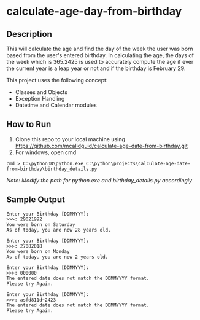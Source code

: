 # calculate-age-day-from-birthday

## Description
This will calculate the age and find the day of the week the user was born based from the user's entered birthday. In calculating the age, the days of the week which is 365.2425 is used to accurately compute the age if ever the current year is a leap year or not and if the birthday is February 29. 

This project uses the following concept:
* Classes and Objects
* Exception Handling
* Datetime and Calendar modules

## How to Run
1. Clone this repo to your local machine using https://github.com/mcalidguid/calculate-age-date-from-birthday.git
2. For windows, open cmd
```
cmd > C:\python38\python.exe C:\python\projects\calculate-age-date-from-birthday\birthday_details.py
```
_Note: Modify the path for python.exe and birthday_details.py accordingly_

## Sample Output
```
Enter your Birthday [DDMMYYY]:
>>>: 29021992
You were born on Saturday
As of today, you are now 28 years old.
```
```
Enter your Birthday [DDMMYYY]:
>>>: 27082018
You were born on Monday
As of today, you are now 2 years old.
```
```
Enter your Birthday [DDMMYYY]: 
>>>: 000000
The entered date does not match the DDMMYYYY format.
Please try Again.
```
```
Enter your Birthday [DDMMYYY]: 
>>>: asfd811d~2423
The entered date does not match the DDMMYYYY format.
Please try Again.
```


